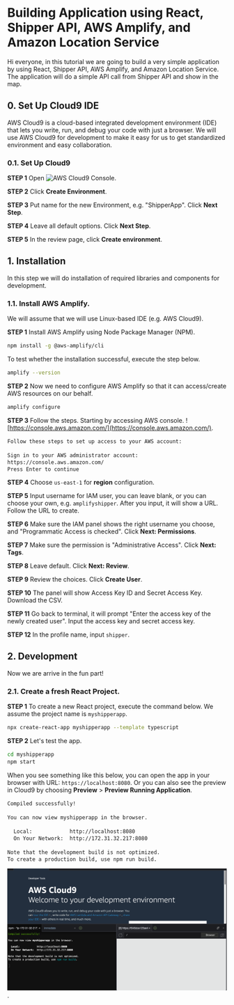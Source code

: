 # Building Application using React, Shipper API, AWS Amplify, and Amazon Location Service

Hi everyone, in this tutorial we are going to build a very simple application by using React, 
Shipper API, AWS Amplify, and Amazon Location Service. The application will do a simple API 
call from Shipper API and show in the map.

## 0. Set Up Cloud9 IDE

AWS Cloud9 is a cloud-based integrated development environment (IDE) that lets you write, run, and debug your code with just a browser.
We will use AWS Cloud9 for development to make it easy for us to get standardized environment and easy collaboration.

### 0.1. Set Up Cloud9

**STEP 1** Open ![AWS Cloud9 Console](https://console.aws.amazon.com/cloud9/home?region=us-east-1).

**STEP 2** Click **Create Environment**.

**STEP 3** Put name for the new Environment, e.g. "ShipperApp". Click **Next Step**.

**STEP 4** Leave all default options. Click **Next Step**.

**STEP 5** In the review page, click **Create environment**.

## 1. Installation

In this step we will do installation of required libraries and components for development.


### 1.1. Install AWS Amplify.

We will assume that we will use Linux-based IDE (e.g. AWS Cloud9).

**STEP 1** Install AWS Amplify using Node Package Manager (NPM).

```bash
npm install -g @aws-amplify/cli
```

To test whether the installation successful, execute the step below.

```bash
amplify --version
```

**STEP 2** Now we need to configure AWS Amplify so that it can access/create AWS resources on our behalf.

```bash
amplify configure
```

**STEP 3** Follow the steps. Starting by accessing AWS console. ![https://console.aws.amazon.com/](https://console.aws.amazon.com/).

```
Follow these steps to set up access to your AWS account:

Sign in to your AWS administrator account:
https://console.aws.amazon.com/
Press Enter to continue
```

**STEP 4** Choose `us-east-1` for **region** configuration.

**STEP 5** Input username for IAM user, you can leave blank, or you can choose your own, e.g. `amplifyshipper`. After you input, it will show a URL. Follow the URL to create.

**STEP 6** Make sure the IAM panel shows the right username you choose, and "Programmatic Access is checked". Click **Next: Permissions**.

**STEP 7** Make sure the permission is "Administrative Access". Click **Next: Tags**.

**STEP 8** Leave default. Click **Next: Review**.

**STEP 9** Review the choices. Click **Create User**.

**STEP 10** The panel will show Access Key ID and Secret Access Key. Download the CSV.

**STEP 11** Go back to terminal, it will prompt "Enter the access key of the newly created user". Input the access key and secret access key.

**STEP 12** In the profile name, input `shipper`.

## 2. Development

Now we are arrive in the fun part!

### 2.1. Create a fresh React Project.

**STEP 1** To create a new React project, execute the command below. We assume the project name is `myshipperapp`.

```bash
npx create-react-app myshipperapp --template typescript
```

**STEP 2** Let's test the app.

```bash
cd myshipperapp
npm start
```

When you see something like this below, you can open the app in your browser with URL: `https://localhost:8080`.
Or you can also see the preview in Cloud9 by choosing **Preview** > **Preview Running Application**.

```text
Compiled successfully!

You can now view myshipperapp in the browser.

  Local:            http://localhost:8080
  On Your Network:  http://172.31.32.217:8080

Note that the development build is not optimized.
To create a production build, use npm run build.
```

![Screenshot](images/screenshot-2-1-step-2.png).